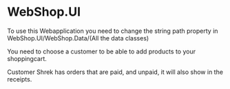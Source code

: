 # WebShop.UI
To use this Webapplication you need to change the string path property in WebShop.UI/WebShop.Data/(All the data classes)

You need to choose a customer to be able to add products to your shoppingcart.

Customer Shrek has orders that are paid, and unpaid, it will also show in the receipts.
